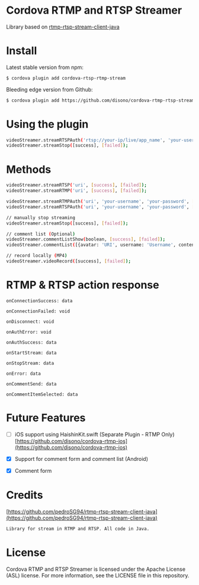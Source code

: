 # Cordova RTMP and RTSP Streamer
Library based on [rtmp-rtsp-stream-client-java](https://github.com/pedroSG94/rtmp-rtsp-stream-client-java)

# Install
Latest stable version from npm:
```sh
$ cordova plugin add cordova-rtsp-rtmp-stream
```
Bleeding edge version from Github:
```sh
$ cordova plugin add https://github.com/disono/cordova-rtmp-rtsp-stream
```

# Using the plugin
```sh
videoStreamer.streamRTSPAuth('rtsp://your-ip/live/app_name', 'your-username', 'your-password', [success], [failed]);
videoStreamer.streamStop([success], [failed]);
```

# Methods
```sh
videoStreamer.streamRTSP('uri', [success], [failed]);
videoStreamer.streamRTMP('uri', [success], [failed]);

videoStreamer.streamRTMPAuth('uri', 'your-username', 'your-password', [success], [failed]);
videoStreamer.streamRTSPAuth('uri', 'your-username', 'your-password', [success], [failed]);

// manually stop streaming
videoStreamer.streamStop([success], [failed]);

// comment list (Optional)
videoStreamer.commentListShow(boolean, [success], [failed]);
videoStreamer.commentList([{avatar: 'URI', username: 'Username', content: 'Message/Comment/Content Text'}], [success], [failed]);

// record locally (MP4)
videoStreamer.videoRecord([success], [failed]);
```

# RTMP & RTSP action response
```
onConnectionSuccess: data

onConnectionFailed: void

onDisconnect: void

onAuthError: void

onAuthSuccess: data

onStartStream: data

onStopStream: data

onError: data

onCommentSend: data

onCommentItemSelected: data
```

# Future Features
- [ ] iOS support using HaishinKit.swift (Separate Plugin - RTMP Only)
[https://github.com/disono/cordova-rtmp-ios](https://github.com/disono/cordova-rtmp-ios)

- [x] Support for comment form and comment list (Android)
- [x] Comment form

# Credits
[https://github.com/pedroSG94/rtmp-rtsp-stream-client-java](https://github.com/pedroSG94/rtmp-rtsp-stream-client-java)
```sh
Library for stream in RTMP and RTSP. All code in Java.
```

# License
Cordova RTMP and RTSP Streamer is licensed under the Apache License (ASL) license. For more information, see the LICENSE file in this repository.